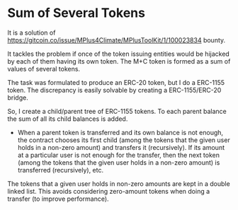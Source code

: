 # Sum of Several Tokens

It is a solution of
https://gitcoin.co/issue/MPlus4Climate/MPlusToolKit/1/100023834 bounty.

It tackles the problem if once of the token issuing entities would be hijacked
by each of them having its own token. The M+C token is formed as a sum of values
of several tokens.

The task was formulated to produce an ERC-20 token, but I do a ERC-1155 token.
The discrepancy is easily solvable by creating a ERC-1155/ERC-20 bridge.

So, I create a child/parent tree of ERC-1155 tokens. To each parent balance the
sum of all its child balances is added.

* When a parent token is transferred and its own balance is not enough, the
contract chooses its first child (among the tokens that the given user holds in
a non-zero amount) and transfers it (recursively). If its amount at a particular
user is not enough for the transfer, then the next token (among the tokens that
the given user holds in a non-zero amount) is transferred (recursively), etc.

The tokens that a given user holds in non-zero amounts are kept in a double linked
list. This avoids considering zero-amount tokens when doing a transfer (to improve
performance).

